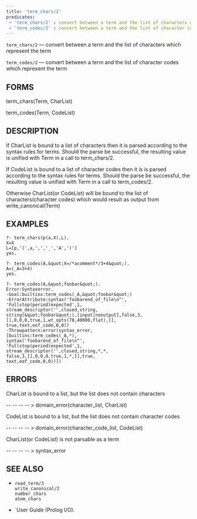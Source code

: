 ```yaml
---
title: 'term_chars/2'
predicates:
 - 'term_chars/2' : convert between a term and the list of characters which represent the term
 - 'term_codes/2' : convert between a term and the list of character codes which represent the term
---
```

`term_chars/2` — convert between a term and the list of characters which represent the term

`term_codes/2` — convert between a term and the list of character codes which represent the term


## FORMS

term_chars(Term, CharList)

term_codes(Term, CodeList)


## DESCRIPTION

If CharList is bound to a list of characters then it is parsed according to the syntax rules for terms. Should the parse be successful, the resulting value is unified with Term in a call to term_chars/2.

If CodeList is bound to a list of character codes then it is is parsed according to the syntax rules for terms. Should the parse be successful, the resulting value is unified with Term in a call to term_codes/2.

Otherwise CharList(or CodeList) will be bound to the list of characters(character codes) which would result as output from write_canonical(Term)


## EXAMPLES

```
?- term_chars(p(a,X),L).
X=X
L=[p,'(',a,',','_','A',')']
yes.
```

```
?- term_codes(A,&quot;X=/*acomment*/3+4&quot;).
A=(_A=3+4)
yes.
```

```
?- term_codes(A,&quot;foobar&quot;).
Error:Syntaxerror.
-Goal:builtins:term_codes(_A,&quot;foobar&quot;)
-ErrorAttribute:syntax('foobarend_of_file\n^',
'Fullstop(period)expected',1,
stream_descriptor('',closed,string,
string(&quot;foobar&quot;),[input|nooutput],false,3,
[],0,0,0,true,1,wt_opts(78,40000,flat),[],
true,text,eof_code,0,0))
-Throwpattern:error(syntax_error,
[builtins:term_codes(_A,*),
syntax('foobarend_of_file\n^',
'Fullstop(period)expected',1,
stream_descriptor('',closed,string,*,*,
false,3,[],0,0,0,true,1,*,[],true,
text,eof_code,0,0))])
```

## ERRORS

CharList is bound to a list, but the list does not contain characters

-- -- -- -- &gt; domain_error(character_list, CharList)

CodeList is bound to a list, but the list does not contain character codes

-- -- -- -- &gt; domain_error(character_code_list, CodeList)

CharList(or CodeList) is not parsable as a term

-- -- -- -- &gt; syntax_error


## SEE ALSO

- `read_term/3`  
`write_canonical/2`  
`number_chars`  
`atom_chars`

- `User Guide (Prolog I/O).
